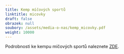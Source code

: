 ```yaml
---
title: Kemp míčových sportů
linktitle: micovky
draft: false
obrazek: null
soubory: /assets/media-o-nas/kemp_micovky.pdf
weight: 10000
---
```

Podrobnosti ke kempu míčových sportů naleznete [ZDE](/assets/media-o-nas/kemp_micovky.pdf).

![]()